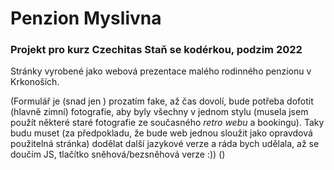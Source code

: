 # Penzion Myslivna

### Projekt pro kurz Czechitas Staň se kodérkou, podzim 2022

Stránky vyrobené jako webová prezentace malého rodinného penzionu v Krkonoších.

(Formulář je (snad jen ) prozatím fake, až čas dovolí, bude potřeba dofotit (hlavně zimní) fotografie, aby byly všechny v jednom stylu (musela jsem použít některé staré fotografie ze současného _retro webu_ a bookingu). Taky budu muset (za předpokladu, že bude web jednou sloužit jako opravdová použitelná stránka) dodělat další jazykové verze a ráda bych udělala, až se doučím JS, tlačítko sněhová/bezsněhová verze :)) ()
